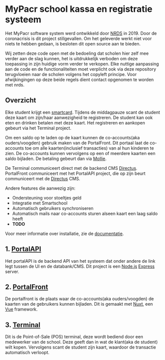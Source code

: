 # MyPacr school kassa en registratie systeem

Het MyPacr software system werd ontwikkeld door [NRDS](https://nrds.be/) in 2019. Door de coronacrisis is dit project stillgevallen. Om het geleverde werkt niet voor niets te hebben gedaan, is besloten dit open source aan te bieden.

Wij zetten deze code open met de bedoeling dat scholen hier zelf mee verder aan de slag kunnen, het is uitdrukkelijk verboden om deze toepassing in zijn huidige vorm verder te verkopen. Elke nuttige aanpassing aan de code en de functionaliteiten moet verplicht ook via deze repository terugvloeien naar de scholen volgens het copyleft principe. Voor afwijkingingen op deze beide regels dient contact opgenomen te worden met nrds.

## Overzicht
Elke student krijgt een [smartcard](https://en.wikipedia.org/wiki/Smart_card). Tijdens de middagpauze scant de student deze kaart om zijn/haar aanwezigheid te registreren. De student kan ook eten en drinken betalen met deze kaart. Het registreren en aankopen gebeurt via het Terminal project.

Om een saldo op te laden op de kaart kunnen de co-accounts(aka ouders/voogden) gebruik maken van de PortalFront. Dit portaal laat de co-accounts toe om alle kaarten(inclusief transacties) van al hun kinderen te zien. De co-accounts kunnen vervolgens op een of meerdere kaarten een saldo bijladen. De betaling gebeurt dan via [Mollie](https://www.mollie.com).

De Terminal communiceert direct met de backend CMS [Directus](https://directus.io/).
PortalFront communiceert met het PortalAPI project, die op zijn beurt communiceert met de [Directus](https://directus.io/) CMS.

Andere features die aanwezig zijn:
- Ondersteuning voor stoeltjes geld
- Integratie met Smartschool
- Automatisch gebruikers synchroniseren
- Automatisch mails naar co-accounts sturen alseen kaart een laag saldo heeft
- **TODO**

Voor meer informatie over installatie, zie de [documentatie](https://github.com/nrdsbvba/MyPacr/blob/main/Documentatie/Installation.md).

## 1. [PortalAPI](https://github.com/nrdsbvba/MyPacr/tree/main/MyPacr.PortalApi)
Het portalAPI is de backend API van het systeem dat onder andere de link legt tussen de UI en de databank/CMS. Dit project is een [Node.js](https://nodejs.org) [Express](https://expressjs.com/) server.

## 2. [PortalFront](https://github.com/nrdsbvba/MyPacr/tree/main/MyPacr.PortalFront)
De portalfront is de plaats waar de co-accounts(aka ouders/voogden) de kaarten van de gebruikers kunnen bijladen. Dit is gemaakt met [Nuxt](https://nuxtjs.org/), een [Vue](https://vuejs.org/) framework.

## 3. [Terminal](https://github.com/nrdsbvba/MyPacr/tree/main/MyPacr.Terminal)
Dit is de Point-of-Sale (POS) terminal, deze wordt bediend door een medewerker van de school. Deze geeft dan in wat de klant(aka de student) wilt kopen. Vervolgens scant de student zijn kaart, waardoor de transactie automatisch verloopt.

